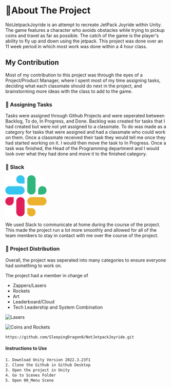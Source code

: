#  📝About The Project
NotJetpackJoyride is an attempt to recreate JetPack Joyride within Unity. The game features a character who avoids obstacles while trying to pickup coins and travel as far as possible. The catch of the game is the player's ability to fly up and down using the jetpack. This project was done over an 11 week period in which most work was done within a 4 hour class. 

## My Contribution 
Most of my contribution to this project was through the eyes of a Project/Product Manager, where I spent most of my time assigning tasks, deciding what each classmate should do next in the project, and brainstorming more ideas with the class to add to the game.

### 🔸 Assigning Tasks 
Tasks were assigned through Github Projects and were seperated between Backlog, To do, In Progress, and Done. Backlog was created for tasks that I had created but were not yet assigned to a  classmate. To do was made as a category for tasks that were assigned and had a classmate who could work on them. Once a classmate received their task they would tell me once they had started working on it. I would then move the task to In Progress. Once a task was finished, the Head of the Programming department and I would look over what they had done and move it to the finished category.

### 🔸 Slack 
![App Screenshot](https://github.com/SleepingDragon0/NotJetpackJoyride/blob/main/NotJetpackJoyrideProject/slack.png)

We used Slack to communicate at home during the course of the project. This made the project run a lot more smoothly and allowed for all of the team members to stay in contact with me over the course of the project. 

### 🔸 Project Distribution 
Overall, the project was seperated into many categories to ensure everyone had something to work on. 

The project had a member in charge of
- Zappers/Lasers
- Rockets
- Art
- Leaderboard/Cloud
- Tech Leadership and System Combination

![Lasers](https://github.com/SleepingDragon0/NotJetpackJoyride/blob/main/NotJetpackJoyrideProject/jetPackPlayingI.gif)


![Coins and Rockets](https://github.com/SleepingDragon0/NotJetpackJoyride/blob/main/NotJetpackJoyrideProject/jetPackPlayingII.gif)

````
https://github.com/SleepingDragon0/NotJetpackJoyride.git
````
#### Instructions to Use
    1. Download Unity Version 2022.3.23f1
    2. Clone the Github in Github Desktop 
    3. Open the project in Unity
    4. Go to Scenes Folder
    5. Open 00_Menu Scene
